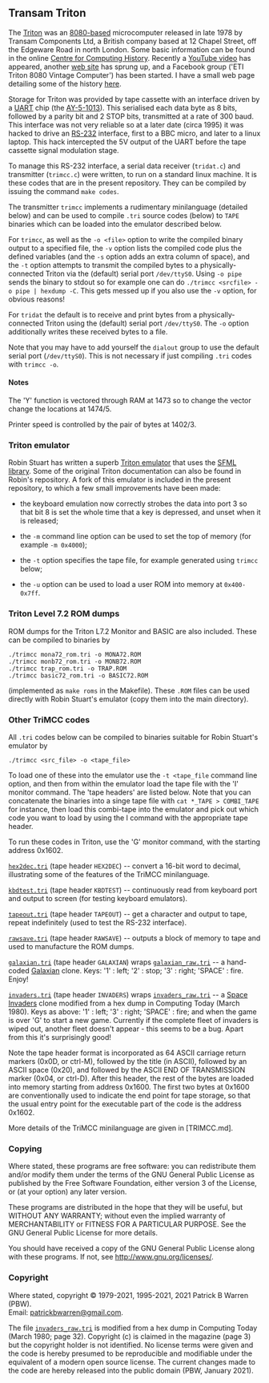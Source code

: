 ## Transam Triton 

The
[Triton](https://sites.google.com/site/patrickbwarren/electronics/transam-triton)
was an [8080-based](https://en.wikipedia.org/wiki/Intel_8080)
microcomputer released in late 1978 by Transam Components Ltd, a
British company based at 12 Chapel Street, off the Edgeware Road in
north London.  Some basic information can be found in the online
[Centre for Computing History](http://www.computinghistory.org.uk/).
Recently a [YouTube
video](https://www.youtube.com/watch?v=0cSRgJ68_tM) has appeared,
another [web site](https://sites.google.com/view/transam-triton/) has sprung up, and
a Facebook group ('ETI Triton 8080 Vintage Computer') has been started.
I have a small web page detailing some of the history
[here](https://sites.google.com/site/patrickbwarren/electronics/transam-triton).

Storage for Triton was provided by tape cassette with an interface
driven by a
[UART](https://en.wikipedia.org/wiki/Universal_asynchronous_receiver-transmitter)
chip (the
[AY-5-1013](https://datasheetspdf.com/datasheet/AY-5-1013A.html)).
This serialised each data byte as 8 bits, followed by a parity
bit and 2 STOP bits, transmitted at a rate of 300 baud.  This
interface was not very reliable so at a later date (circa 1995) it was
hacked to drive an [RS-232](https://en.wikipedia.org/wiki/RS-232)
interface, first to a BBC micro, and later to a linux laptop.  This
hack intercepted the 5V output of the UART before the tape cassette
signal modulation stage.

To manage this RS-232 interface, a serial data receiver (`tridat.c`)
and transmitter (`trimcc.c`) were written, to run on a standard linux
machine.  It is these codes that are in the present repository.
They can be compiled by issuing the command `make codes`.

The transmitter `trimcc` implements a rudimentary minilanguage
(detailed below) and can be used to compile `.tri` source codes
(below) to `TAPE` binaries which can be loaded into the
emulator described below.

For `trimcc`, as well as the `-o <file>` option to write the compiled
binary output to a specified file, the `-v` option lists the compiled
code plus the defined variables (and the `-s` option adds an extra
column of space), and the `-t` option attempts to transmit the
compiled bytes to a physically-connected Triton via the (default)
serial port `/dev/ttyS0`.  Using `-o pipe` sends the binary to stdout
so for example one can do `./trimcc <srcfile> -o pipe | hexdump -C`.
This gets messed up if you also use the `-v` option, for obvious
reasons!

For `tridat` the default is to receive and print bytes from a
physically-connected Triton using the (default) serial port
`/dev/ttyS0`.  The `-o` option additionally writes these received bytes
to a file.

Note that you may have to add yourself the `dialout` group to use the
default serial port (`/dev/ttyS0`).  This is not necessary if just
compiling `.tri` codes with `trimcc -o`.

#### Notes

The 'Y' function is vectored through RAM at 1473 so to change the vector change the locations at 1474/5.

Printer speed is controlled by the pair of bytes at 1402/3.

### Triton emulator

Robin Stuart has written a superb [Triton
emulator](https://github.com/woo-j/triton) that uses the [SFML
library](https://www.sfml-dev.org/).  Some of the original Triton
documentation can also be found in Robin's repository.  A fork of this
emulator is included in the present repository, to which a few small
improvements have been made:

- the keyboard emulation now correctly strobes the data into port 3 so that
bit 8 is set the whole time that a key is depressed, and unset when
it is released;

- the `-m` command line option can be used to set the top of memory (for example `-m 0x4000`);

- the `-t` option specifies the tape file, for example generated using `trimcc` below;

- the `-u` option can be used to load a user ROM into memory at `0x400-0x7ff`.

### Triton Level 7.2 ROM dumps

ROM dumps for the Triton L7.2 Monitor and BASIC are also
included.  These can be compiled to binaries by
```
./trimcc mona72_rom.tri -o MONA72.ROM
./trimcc monb72_rom.tri -o MONB72.ROM
./trimcc trap_rom.tri -o TRAP.ROM
./trimcc basic72_rom.tri -o BASIC72.ROM
```
(implemented as `make roms` in the Makefile).  These `.ROM` files can
be used directly with Robin Stuart's emulator (copy them into the main
directory).

### Other TriMCC codes

All `.tri` codes below can be compiled to binaries suitable for
Robin Stuart's emulator by
```
./trimcc <src_file> -o <tape_file>
```
To load one of these into the emulator use the `-t <tape_file` command
line option, and then from within the emulator load the tape file with
the 'I' monitor command.  The 'tape headers' are listed below.  Note
that you can concatenate the binaries into a singe tape file with `cat
*_TAPE > COMBI_TAPE` for instance, then load this combi-tape into the
emulator and pick out which code you want to load by using the I
command with the appropriate tape header.

To run these codes in Triton, use the 'G'
monitor command, with the starting address 0x1602.

[`hex2dec.tri`](hex2dec.tri) (tape header `HEX2DEC`) -- convert a
16-bit word to decimal, illustrating some of the features of the
TriMCC minilanguage.

[`kbdtest.tri`](kbdtest.tri) (tape header `KBDTEST`) -- continuously
read from keyboard port and output to screen (for testing keyboard
emulators).

[`tapeout.tri`](tapeout.tri) (tape header `TAPEOUT`) -- get a
character and output to tape, repeat indefinitely (used to test the
RS-232 interface).

[`rawsave.tri`](rawsave.tri) (tape header `RAWSAVE`) -- outputs a
block of memory to tape and used to manufacture the ROM dumps.

[`galaxian.tri`](galaxian.tri) (tape header `GALAXIAN`) wraps
[`galaxian_raw.tri`](galaxian_raw.tri) -- a hand-coded
[Galaxian](https://en.wikipedia.org/wiki/Galaxian) clone. Keys: '1' :
left; '2' : stop; '3' : right; 'SPACE' : fire. Enjoy!

[`invaders.tri`](invaders.tri) (tape header `INVADERS`) wraps
[`invaders_raw.tri`](invaders_raw.tri) -- a [Space
Invaders](https://en.wikipedia.org/wiki/Space_Invaders) clone modified
from a hex dump in Computing Today (March 1980).  Keys as above: '1' :
left; '3' : right; 'SPACE' : fire; and when the game is over 'G' to
start a new game. Currently if the complete fleet of invaders is wiped
out, another fleet doesn't appear - this seems to be a bug.  Apart
from this it's surprisingly good!

Note the tape header format is incorporated as 64 ASCII carriage
return markers (0x0D, or ctrl-M), followed by the title (in ASCII),
followed by an ASCII space (0x20), and followed by the ASCII END OF
TRANSMISSION marker (0x04, or ctrl-D).  After this header, the rest of
the bytes are loaded into memory starting from address 0x1600.  The
first two bytes at 0x1600 are conventionally used to indicate the end
point for tape storage, so that the usual entry point for the
executable part of the code is the address 0x1602.

More details of the TriMCC minilanguage are given in [TRIMCC.md].

### Copying

Where stated, these programs are free software: you can redistribute
them and/or modify them under the terms of the GNU General Public License
as published by the Free Software Foundation, either version 3 of the
License, or (at your option) any later version.

These programs are distributed in the hope that they will be useful, but
WITHOUT ANY WARRANTY; without even the implied warranty of
MERCHANTABILITY or FITNESS FOR A PARTICULAR PURPOSE.  See the GNU
General Public License for more details.

You should have received a copy of the GNU General Public License
along with these programs.  If not, see
<http://www.gnu.org/licenses/>.

### Copyright

Where stated, copyright &copy; 1979-2021, 1995-2021, 2021
Patrick B Warren (PBW).  
Email: <patrickbwarren@gmail.com>.

The file [`invaders_raw.tri`](invaders_raw.tri) is modified from a hex
dump in Computing Today (March 1980; page 32).  Copyright (c) is
claimed in the magazine (page 3) but the copyright holder is not
identified.  No license terms were given and the code is hereby presumed
to be reproducible and modifiable under the equivalent of a modern
open source license.  The current changes made to the code are hereby
released into the public domain (PBW, January 2021).

